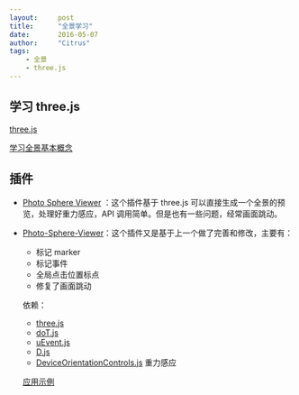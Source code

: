 ```yaml
---
layout:     post
title:      "全景学习"
date:       2016-05-07
author:     "Citrus"
tags:
    - 全景
    - three.js
---
```



## 学习 three.js

[three.js](https://github.com/mrdoob/three.js)

[学习全景基本概念](http://www.hewebgl.com/article/articledir/1)



## 插件

-   [Photo Sphere Viewer](https://github.com/JeremyHeleine/Photo-Sphere-Viewer) ：这个插件基于 three.js 可以直接生成一个全景的预览，处理好重力感应，API 调用简单。但是也有一些问题，经常画面跳动。

- [Photo-Sphere-Viewer](https://github.com/mistic100/Photo-Sphere-Viewer)：这个插件又是基于上一个做了完善和修改，主要有：

    -   标记 marker
    -   标记事件
    -   全局点击位置标点
    -   修复了画面跳动

    依赖：

    -   [three.js](https://github.com/mrdoob/three.js)
    -   [doT.js](http://olado.github.io/doT)
    -   [uEvent.js](https://github.com/mistic100/uEvent)
    -   [D.js](http://malko.github.io/D.js)
    -   [DeviceOrientationControls.js](https://github.com/mrdoob/three.js/blob/master/examples/js/controls/DeviceOrientationControls.js)  重力感应


    [应用示例](https://github.com/Citrusu/learn/blob/master/threejs/test1.html)

